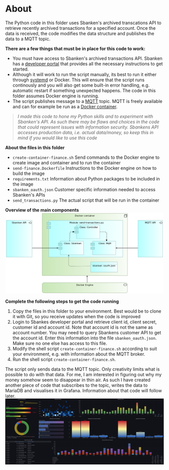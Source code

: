 # About
The Python code in this folder uses Sbanken's archived transcations API to retrieve recently archived transactions for a specified account. Once the data is received, the code modifies the data structure and publishes the data to a MQTT topic.

**There are a few things that must be in place for this code to work:**
- You must have access to Sbanken's archived transactions API. Sbanken has a [developer portal](https://sbanken.no/bruke/utviklerportalen/) that provides all the necessary instructions to get started.
- Although it will work to run the script manually, its best to run it either through [systemd](https://en.wikipedia.org/wiki/Systemd) or Docker. This will ensure that the script runs continously and you will also get some built-in error handling, e.g. automatic restart if something unexpected happens. The code in this folder assumes Docker engine is running.
- The script publishes message to a [MQTT](https://mqtt.org/) topic. MQTT is freely available and can for example be run as a [Docker container](https://hub.docker.com/_/eclipse-mosquitto). 


>*I made this code to hone my Python skills and to experiment with Sbanken's API. As such there may be flaws and choices in the code that could represent issues with information security. Sbankens API accesses production data, i.e. actual data/money, so keep this in mind if you would like to use this code*

**About the files in this folder**
- `create-container-finance.sh`
Send commands to the Docker engine to create image and container and to run the container
- `send-finance.Dockerfile`
Instructions to the Docker engine on how to build the image
- `requirements.txt`
Information about Python packages to be included in the image
- `sbanken_oauth.json`
Customer specific information needed to access Sbanken's APIs
- `send_transactions.py`
The actual script that will be run in the container

**Overview of the main components**
![Overview of main components](diagram.png)

**Complete the following steps to get the code running**
1. Copy the files in this folder to your environment. Best would be to clone it with Git, so you receive updates when the code is improved
2. Login to Sbankes developer portal and retrieve client id, client secret, customer id and account id. Note that account id is not the same as account number. You may need to query Sbankens customer API to get the account id. Enter this information into the file `sbanken_oauth.json`. Make sure no one else has access to this file.
3. Modify the shell script `create-container-finance.sh` according to suit your environment, e.g. with information about the MQTT broker.
4. Run the shell script `create-container-finance.sh`.

The script only sends data to the MQTT topic. Only creativity limits what is possible to do with that data. For me, I am interested in figuring out why my money somehow seem to disappear in thin air. As such I have created another piece of code that subscribes to the topic, writes the data to MariaDB and visualises it in Grafana. Information about that code will follow later.
![Visualisation of archived transactions](visualization.png)